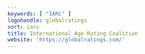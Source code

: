 ```yaml
---
keywords: [ "IARC" ]
logohandle: globalratings
sort: iarc
title: International Age Rating Coalition
website: 'https://globalratings.com/'
---
```

